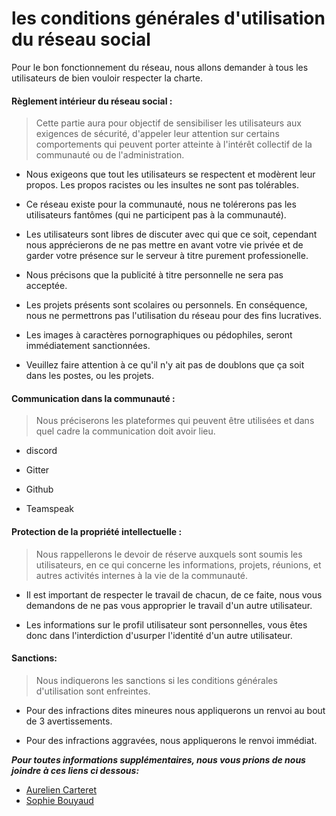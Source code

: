 les conditions générales d'utilisation du réseau social
=======================================================

Pour le bon fonctionnement du réseau, nous allons demander à tous les utilisateurs de bien vouloir respecter la charte.

#### Règlement intérieur du réseau social : 
> Cette partie aura pour objectif de sensibiliser les utilisateurs aux exigences de sécurité, d'appeler leur attention sur certains comportements qui peuvent porter 
atteinte à l'intérêt collectif de la communauté ou de l'administration.

+ Nous exigeons que tout les utilisateurs se respectent et modèrent leur propos. Les propos racistes ou les insultes ne sont pas tolérables.

+ Ce réseau existe pour la communauté, nous ne tolérerons pas les utilisateurs fantômes (qui ne participent pas à la communauté).

+ Les utilisateurs sont libres de discuter avec qui que ce soit, cependant nous apprécierons de ne pas mettre en avant votre vie privée et de garder votre présence sur le serveur à titre
purement professionelle.

+ Nous précisons que la publicité à titre personnelle ne sera pas acceptée.

+ Les projets présents sont scolaires ou personnels. En conséquence, nous ne permettrons pas l'utilisation du réseau pour des fins lucratives.

+ Les images à caractères pornographiques ou pédophiles, seront immédiatement sanctionnées.

+ Veuillez faire attention à ce qu'il n'y ait pas de doublons que ça soit dans les postes, ou les projets. 

#### Communication dans la communauté : 
> Nous préciserons les plateformes qui peuvent être utilisées et dans quel cadre la communication doit avoir lieu.

+ discord

+ Gitter

+ Github

+ Teamspeak

#### Protection de la propriété intellectuelle :
> Nous rappellerons le devoir de réserve auxquels sont soumis les utilisateurs, en ce qui concerne les informations, projets, réunions, et autres activités
internes à la vie de la communauté.

+ Il est important de respecter le travail de chacun, de ce faite, nous vous demandons de ne pas vous approprier le travail d'un autre utilisateur.

+ Les informations sur le profil utilisateur sont personnelles, vous êtes donc dans l'interdiction d'usurper l'identité d'un autre utilisateur.

#### Sanctions:
> Nous indiquerons les sanctions si les conditions générales d'utilisation sont enfreintes. 

+ Pour des infractions dites mineures nous appliquerons un renvoi au bout de 3 avertissements.

+ Pour des infractions aggravées, nous appliquerons le renvoi immédiat.

_**Pour toutes informations supplémentaires, nous vous prions de nous joindre à ces liens ci dessous:**_

- [Aurelien Carteret](https://github.com/CrtAurelien)
- [Sophie Bouyaud](https://github.com/Sbouyaud)
